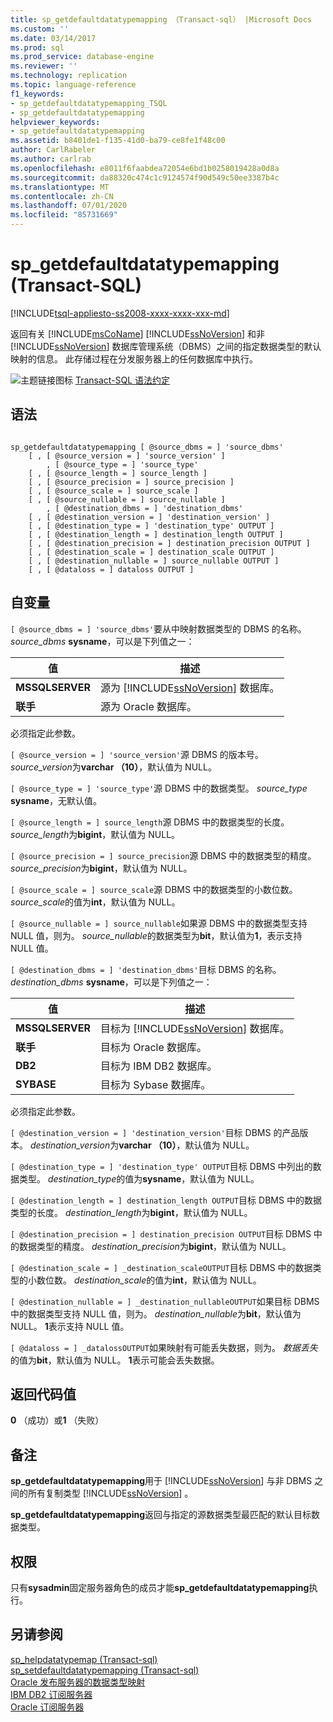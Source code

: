 ```yaml
---
title: sp_getdefaultdatatypemapping （Transact-sql） |Microsoft Docs
ms.custom: ''
ms.date: 03/14/2017
ms.prod: sql
ms.prod_service: database-engine
ms.reviewer: ''
ms.technology: replication
ms.topic: language-reference
f1_keywords:
- sp_getdefaultdatatypemapping_TSQL
- sp_getdefaultdatatypemapping
helpviewer_keywords:
- sp_getdefaultdatatypemapping
ms.assetid: b8401de1-f135-41d0-ba79-ce8fe1f48c00
author: CarlRabeler
ms.author: carlrab
ms.openlocfilehash: e8011f6faabdea72054e6bd1b0258019428a0d8a
ms.sourcegitcommit: da88320c474c1c9124574f90d549c50ee3387b4c
ms.translationtype: MT
ms.contentlocale: zh-CN
ms.lasthandoff: 07/01/2020
ms.locfileid: "85731669"
---
```

# <a name="sp_getdefaultdatatypemapping-transact-sql"></a>sp_getdefaultdatatypemapping (Transact-SQL)
[!INCLUDE[tsql-appliesto-ss2008-xxxx-xxxx-xxx-md](../../includes/applies-to-version/sqlserver.md)]

  返回有关 [!INCLUDE[msCoName](../../includes/msconame-md.md)] [!INCLUDE[ssNoVersion](../../includes/ssnoversion-md.md)] 和非 [!INCLUDE[ssNoVersion](../../includes/ssnoversion-md.md)] 数据库管理系统（DBMS）之间的指定数据类型的默认映射的信息。 此存储过程在分发服务器上的任何数据库中执行。  
  
 ![主题链接图标](../../database-engine/configure-windows/media/topic-link.gif "“主题链接”图标") [Transact-SQL 语法约定](../../t-sql/language-elements/transact-sql-syntax-conventions-transact-sql.md)  
  
## <a name="syntax"></a>语法  
  
```  
  
sp_getdefaultdatatypemapping [ @source_dbms = ] 'source_dbms'   
    [ , [ @source_version = ] 'source_version' ]  
        , [ @source_type = ] 'source_type'    
    [ , [ @source_length = ] source_length ]  
    [ , [ @source_precision = ] source_precision ]  
    [ , [ @source_scale = ] source_scale ]  
    [ , [ @source_nullable = ] source_nullable ]  
        , [ @destination_dbms = ] 'destination_dbms'   
    [ , [ @destination_version = ] 'destination_version' ]  
    [ , [ @destination_type = ] 'destination_type' OUTPUT ]  
    [ , [ @destination_length = ] destination_length OUTPUT ]  
    [ , [ @destination_precision = ] destination_precision OUTPUT ]  
    [ , [ @destination_scale = ] destination_scale OUTPUT ]  
    [ , [ @destination_nullable = ] source_nullable OUTPUT ]  
    [ , [ @dataloss = ] dataloss OUTPUT ]  
```  
  
## <a name="arguments"></a>自变量  
`[ @source_dbms = ] 'source_dbms'`要从中映射数据类型的 DBMS 的名称。 *source_dbms* **sysname**，可以是下列值之一：  
  
|值|描述|  
|-----------|-----------------|  
|**MSSQLSERVER**|源为 [!INCLUDE[ssNoVersion](../../includes/ssnoversion-md.md)] 数据库。|  
|**联手**|源为 Oracle 数据库。|  
  
 必须指定此参数。  
  
`[ @source_version = ] 'source_version'`源 DBMS 的版本号。 *source_version*为**varchar （10）**，默认值为 NULL。  
  
`[ @source_type = ] 'source_type'`源 DBMS 中的数据类型。 *source_type* **sysname**，无默认值。  
  
`[ @source_length = ] source_length`源 DBMS 中的数据类型的长度。 *source_length*为**bigint**，默认值为 NULL。  
  
`[ @source_precision = ] source_precision`源 DBMS 中的数据类型的精度。 *source_precision*为**bigint**，默认值为 NULL。  
  
`[ @source_scale = ] source_scale`源 DBMS 中的数据类型的小数位数。 *source_scale*的值为**int**，默认值为 NULL。  
  
`[ @source_nullable = ] source_nullable`如果源 DBMS 中的数据类型支持 NULL 值，则为。 *source_nullable*的数据类型为**bit**，默认值为**1**，表示支持 NULL 值。  
  
`[ @destination_dbms = ] 'destination_dbms'`目标 DBMS 的名称。 *destination_dbms* **sysname**，可以是下列值之一：  
  
|值|描述|  
|-----------|-----------------|  
|**MSSQLSERVER**|目标为 [!INCLUDE[ssNoVersion](../../includes/ssnoversion-md.md)] 数据库。|  
|**联手**|目标为 Oracle 数据库。|  
|**DB2**|目标为 IBM DB2 数据库。|  
|**SYBASE**|目标为 Sybase 数据库。|  
  
 必须指定此参数。  
  
`[ @destination_version = ] 'destination_version'`目标 DBMS 的产品版本。 *destination_version*为**varchar （10）**，默认值为 NULL。  
  
`[ @destination_type = ] 'destination_type' OUTPUT`目标 DBMS 中列出的数据类型。 *destination_type*的值为**sysname**，默认值为 NULL。  
  
`[ @destination_length = ] destination_length OUTPUT`目标 DBMS 中的数据类型的长度。 *destination_length*为**bigint**，默认值为 NULL。  
  
`[ @destination_precision = ] destination_precision OUTPUT`目标 DBMS 中的数据类型的精度。 *destination_precision*为**bigint**，默认值为 NULL。  
  
`[ @destination_scale = ] _destination_scaleOUTPUT`目标 DBMS 中的数据类型的小数位数。 *destination_scale*的值为**int**，默认值为 NULL。  
  
`[ @destination_nullable = ] _destination_nullableOUTPUT`如果目标 DBMS 中的数据类型支持 NULL 值，则为。 *destination_nullable*为**bit**，默认值为 NULL。 **1**表示支持 NULL 值。  
  
`[ @dataloss = ] _datalossOUTPUT`如果映射有可能丢失数据，则为。 *数据丢失*的值为**bit**，默认值为 NULL。 **1**表示可能会丢失数据。  
  
## <a name="return-code-values"></a>返回代码值  
 **0** （成功）或**1** （失败）  
  
## <a name="remarks"></a>备注  
 **sp_getdefaultdatatypemapping**用于 [!INCLUDE[ssNoVersion](../../includes/ssnoversion-md.md)] 与非 DBMS 之间的所有复制类型 [!INCLUDE[ssNoVersion](../../includes/ssnoversion-md.md)] 。  
  
 **sp_getdefaultdatatypemapping**返回与指定的源数据类型最匹配的默认目标数据类型。  
  
## <a name="permissions"></a>权限  
 只有**sysadmin**固定服务器角色的成员才能**sp_getdefaultdatatypemapping**执行。  
  
## <a name="see-also"></a>另请参阅  
 [sp_helpdatatypemap &#40;Transact-sql&#41;](../../relational-databases/system-stored-procedures/sp-helpdatatypemap-transact-sql.md)   
 [sp_setdefaultdatatypemapping &#40;Transact-sql&#41;](../../relational-databases/system-stored-procedures/sp-setdefaultdatatypemapping-transact-sql.md)   
 [Oracle 发布服务器的数据类型映射](../../relational-databases/replication/non-sql/data-type-mapping-for-oracle-publishers.md)   
 [IBM DB2 订阅服务器](../../relational-databases/replication/non-sql/ibm-db2-subscribers.md)   
 [Oracle 订阅服务器](../../relational-databases/replication/non-sql/oracle-subscribers.md)  
  
  
